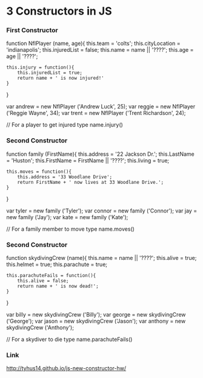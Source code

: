 # 3 Constructors in JS

### First Constructor

function NflPlayer (name, age){
	this.team = 'colts';
	this.cityLocation = 'indianapolis';
	this.injuredList = false;
	this.name = name || '????';
	this.age = age || '????';

	this.injury = function(){
		this.injuredList = true;
		return name + ' is now injured!'
	}
}

var andrew = new NflPlayer ('Andrew Luck',      25);
var reggie = new NflPlayer ('Reggie Wayne',     34);
var trent  = new NflPlayer ('Trent Richardson', 24);

// For a player to get injured type name.injury()

### Second Constructor

function family (FirstName){
	this.address = '22 Jackson Dr.';
	this.LastName = 'Huston';
	this.FirstName = FirstName || '????';
	this.living = true;

	this.moves = function(){
		this.address = '33 Woodlane Drive';
		return FirstName + ' now lives at 33 Woodlane Drive.';
	}
}

var tyler  = new family ('Tyler');
var connor = new family ('Connor');
var jay    = new family ('Jay');
var kate   = new family ('Kate');

// For a family member to move type name.moves()


### Second Constructor

function skydivingCrew (name){
	this.name = name || '????';
	this.alive = true;
	this.helmet = true;
	this.parachute = true;


	this.parachuteFails = function(){
		this.alive = false;
		return name + ' is now dead!';
	}
}

var billy   = new skydivingCrew ('Billy');
var george  = new skydivingCrew ('George');
var jason   = new skydivingCrew ('Jason');
var anthony = new skydivingCrew ('Anthony');

// For a skydiver to die type name.parachuteFails()


### Link

http://tyhus14.github.io/js-new-constructor-hw/